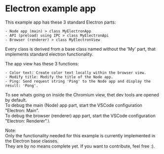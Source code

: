 
# Electron example app

This example app has these 3 standard Electron parts:

	- Node app (main) > class MyElectronApp
	- API (preload) using IPC > class MyElectronApi
	- Browser (renderer) > class MyElectronView

Every class is derived from a base class named without the 'My' part,
that implements standard electron functionality.

The app view has these 3 functions:

	- Color text: Create color text locally within the browser view.
	- Modify title: Modify the title of the Node app.
	- Ping: Send request string 'Ping' to the Node app and display the result: 'Pong'.

To see whats going on inside the Chromium view, thet dev tools are opened by default.\
To debug the main (Node) app part, start the VSCode configuration "Electron: Main".\
To debug the browser (renderer) app part, start the VSCode configuration "Electron: Renderer".\

Note: \
Only the functionality needed for this example is currently implemented in the Electron base classes.\
They are by no means complete yet. If you want to contribute, feel free :).
